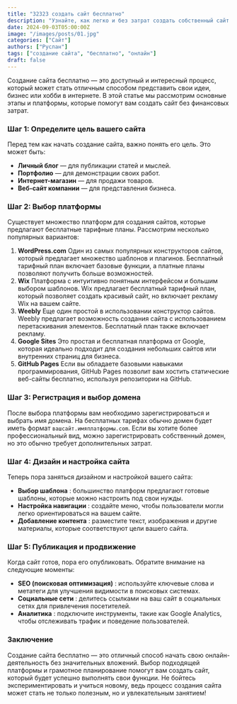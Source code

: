 ```yaml
---
title: "32323 создать сайт бесплатно"
description: "Узнайте, как легко и без затрат создать собственный сайт с помощью доступных платформ и инструментов."
date: 2024-09-03T05:00:00Z
image: "/images/posts/01.jpg"
categories: ["Сайт"]
authors: ["Руслан"]
tags: ["создание сайта", "бесплатно", "онлайн"]
draft: false
---
```

Создание сайта бесплатно — это доступный и интересный процесс, который может стать отличным способом представить свои идеи, бизнес или хобби в интернете. В этой статье мы рассмотрим основные этапы и платформы, которые помогут вам создать сайт без финансовых затрат.

### Шаг 1: Определите цель вашего сайта

Перед тем как начать создание сайта, важно понять его цель. Это может быть:

* **Личный блог** — для публикации статей и мыслей.
* **Портфолио** — для демонстрации своих работ.
* **Интернет-магазин** — для продажи товаров.
* **Веб-сайт компании** — для представления бизнеса.

### Шаг 2: Выбор платформы

Существует множество платформ для создания сайтов, которые предлагают бесплатные тарифные планы. Рассмотрим несколько популярных вариантов:

1. **WordPress.com**
   Один из самых популярных конструкторов сайтов, который предлагает множество шаблонов и плагинов. Бесплатный тарифный план включает базовые функции, а платные планы позволяют получить больше возможностей.
2. **Wix**
   Платформа с интуитивно понятным интерфейсом и большим выбором шаблонов. Wix предлагает бесплатный тарифный план, который позволяет создать красивый сайт, но включает рекламу Wix на вашем сайте.
3. **Weebly**
   Еще один простой в использовании конструктор сайтов. Weebly предлагает возможность создания сайта с использованием перетаскивания элементов. Бесплатный план также включает рекламу.
4. **Google Sites**
   Это простая и бесплатная платформа от Google, которая идеально подходит для создания небольших сайтов или внутренних страниц для бизнеса.
5. **GitHub Pages**
   Если вы обладаете базовыми навыками программирования, GitHub Pages позволит вам хостить статические веб-сайты бесплатно, используя репозитории на GitHub.

### Шаг 3: Регистрация и выбор домена

После выбора платформы вам необходимо зарегистрироваться и выбрать имя домена. На бесплатных тарифах обычно домен будет иметь формат `вашсайт.имяплатформы.com`. Если вы хотите более профессиональный вид, можно зарегистрировать собственный домен, но это обычно требует дополнительных затрат.

### Шаг 4: Дизайн и настройка сайта

Теперь пора заняться дизайном и настройкой вашего сайта:

* **Выбор шаблона** : большинство платформ предлагают готовые шаблоны, которые можно настроить под свои нужды.
* **Настройка навигации** : создайте меню, чтобы пользователи могли легко ориентироваться на вашем сайте.
* **Добавление контента** : разместите текст, изображения и другие материалы, которые соответствуют цели вашего сайта.

### Шаг 5: Публикация и продвижение

Когда сайт готов, пора его опубликовать. Обратите внимание на следующие моменты:

* **SEO (поисковая оптимизация)** : используйте ключевые слова и метатеги для улучшения видимости в поисковых системах.
* **Социальные сети** : делитесь ссылками на ваш сайт в социальных сетях для привлечения посетителей.
* **Аналитика** : подключите инструменты, такие как Google Analytics, чтобы отслеживать трафик и поведение пользователей.

### Заключение

Создание сайта бесплатно — это отличный способ начать свою онлайн-деятельность без значительных вложений. Выбор подходящей платформы и грамотное планирование помогут вам создать сайт, который будет успешно выполнять свои функции. Не бойтесь экспериментировать и учиться новому, ведь процесс создания сайта может стать не только полезным, но и увлекательным занятием!
